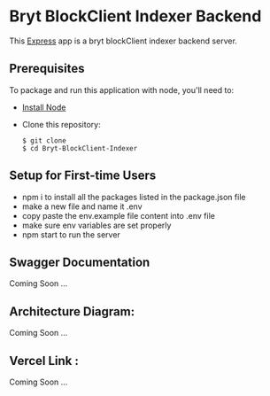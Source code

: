 # Bryt BlockClient Indexer Backend

This [Express](https://expressjs.com/) app is a bryt blockClient indexer backend server.

## Prerequisites

To package and run this application with node, you'll need to:

* [Install Node](https://nodejs.org/en/) 
* Clone this repository:

      $ git clone 
      $ cd Bryt-BlockClient-Indexer
      

## Setup for First-time Users

* npm i to install all the packages listed in the package.json file
* make a new file and name it .env
* copy paste the env.example file content into .env file
* make sure env variables are set properly
* npm start to run the server

## Swagger Documentation

Coming Soon ...

## Architecture Diagram: 

Coming Soon ...

## Vercel Link : 

Coming Soon ...


